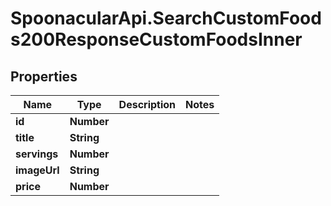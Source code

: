 # SpoonacularApi.SearchCustomFoods200ResponseCustomFoodsInner

## Properties

Name | Type | Description | Notes
------------ | ------------- | ------------- | -------------
**id** | **Number** |  | 
**title** | **String** |  | 
**servings** | **Number** |  | 
**imageUrl** | **String** |  | 
**price** | **Number** |  | 


